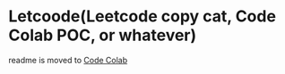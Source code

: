 # Letcoode(Leetcode copy cat, Code Colab POC, or whatever)

readme is moved to [Code Colab](https://github.com/guoqikai/Code-Colab)
